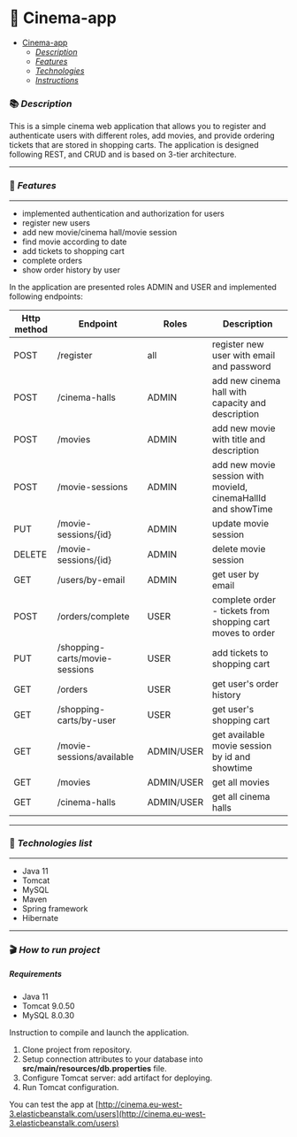 # :cinema: Cinema-app

<!-- TOC -->
* [Cinema-app](#cinema-cinema-app)
    * [*Description*](#books-description)
    * [*Features*](#key-features)
    * [*Technologies*](#movie_camera-technologies-list)
    * [*Instructions*](#clapper-how-to-run-project)
<!-- TOC -->





### :books: *Description*
This is a simple cinema web application that allows you to register and authenticate users with different roles, 
add movies, and provide ordering tickets that are stored in shopping carts.
The application is designed following REST, and CRUD and is based on 3-tier architecture.

------------


### :key: *Features*

------------


* implemented authentication and authorization for users
* register new users
* add new movie/cinema hall/movie session
* find movie according to date
* add tickets to shopping cart
* complete orders
* show order history by user

In the application are presented roles ADMIN and USER and implemented following endpoints:

| **Http method** | **Endpoint**                   | **Roles**  | **Description**                                               |
|-----------------|--------------------------------|------------|---------------------------------------------------------------|
| POST            | /register                      | all        | register new user with email and password                     |
| POST            | /cinema-halls                  | ADMIN      | add new cinema hall with capacity and description             |
| POST            | /movies                        | ADMIN      | add new movie with title and description                      |
| POST            | /movie-sessions                | ADMIN      | add new movie session with movieId, cinemaHallId and showTime |
| PUT             | /movie-sessions/{id}           | ADMIN      | update movie session                                          |
| DELETE          | /movie-sessions/{id}           | ADMIN      | delete movie session                                          |
| GET             | /users/by-email                | ADMIN      | get user by email                                             |
| POST            | /orders/complete               | USER       | complete order - tickets from shopping cart moves to order    |
| PUT             | /shopping-carts/movie-sessions | USER       | add tickets to shopping cart                                  |
| GET             | /orders                        | USER       | get user's order history                                      |
| GET             | /shopping-carts/by-user        | USER       | get user's shopping cart                                      |
| GET             | /movie-sessions/available      | ADMIN/USER | get available movie session by id and showtime                |
| GET             | /movies                        | ADMIN/USER | get all movies                                                |
| GET             | /cinema-halls                  | ADMIN/USER | get all cinema halls                                          |

------------


### :movie_camera: *Technologies list*

------------

- Java 11
- Tomcat
- MySQL
- Maven
- Spring framework
- Hibernate


------------

### :clapper: *How to run project*

##### Requirements
- Java 11
- Tomcat 9.0.50
- MySQL 8.0.30

Instruction to compile and launch the application.
1. Clone project from repository.
2. Setup connection attributes to your database into **src/main/resources/db.properties** file.
3. Configure Tomcat server: add artifact for deploying.
4. Run Tomcat configuration.

You can test the app at [http://cinema.eu-west-3.elasticbeanstalk.com/users](http://cinema.eu-west-3.elasticbeanstalk.com/users)
